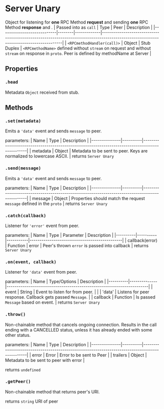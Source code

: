 # Server Unary
Object for listening for **one** RPC Method **request** and sending **one** RPC Method **response** and .
| Passed into as `call`      | Type   | Peer        | Description                                                                                                                            |
|----------------------------|--------|-------------|----------------------------------------------------------------------------------------------------------------------------------------|
| `<RPCmethodHandler(call)>` | Object | Stub Duplex | `<RPCmethodName>` defined without `stream` on request and without `stream` on response in `proto`. Peer is defined by methodName at Server |

## Properties
### `.head` 
Metadata `Object` received from stub.

## Methods
### `.set(metadata)`

Emits a `'data'` event and sends `message` to peer.

parameters:
| Name          | Type     | Description                                                                                     |
|---------------|----------|-------------------------------------------------------------------------------------------------|
| metadata       | Object   | Metadata to be sent to peer. Keys are normalized to lowercase ASCII. |
returns `Server Unary`

### `.send(message)`

Emits a `'data'` event and sends `message` to peer.

parameters:
| Name          | Type     | Description                                                                                     |
|---------------|----------|-------------------------------------------------------------------------------------------------|
| message       | Object   | Properties should match the request `message` defined in the `proto`                            |
returns `Server Unary`

### `.catch(callback)`
Listener for `'error'` event from peer.

parameters:
| Name     | Type     | Parameter | Description                                   |
|----------|----------|-----------|-----------------------------------------------|
| callback(error) | Function | error     | Peer's thrown `error` is passed into callback |
returns `Server Unary`

### `.on(event, callback)`
Listener for `'data'` event from peer.

parameters:
| Name     | Type/Options | Description                                                            |
|----------|--------------|------------------------------------------------------------------------|
| event    | String       | Event to listen for from peer.                                         |
|          | 'data'       | Listens for peer response. Callback gets passed `Message`.              |
| callback | Function     | Is passed `Message` based on event.     |
returns `Server Unary`

### `.throw()`
Non-chainable method that cancels ongoing connection. Results in the call ending with a CANCELLED status, unless it has already ended with some other status.

parameters:
| Name          | Type     | Description                                                                                     |
|---------------|----------|-------------------------------------------------------------------------------------------------|
| error       | Error   | Error to be sent to Peer                            |
| trailers       | Object   | Metadata to be sent to peer with error                            |

returns `undefined`

### `.getPeer()`
Non-chainable method that returns peer's URI.

returns `string` URI of peer